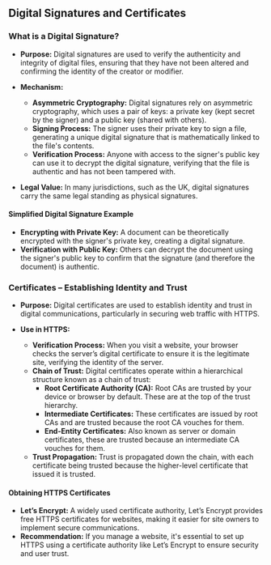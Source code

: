 ## Digital Signatures and Certificates

### What is a Digital Signature?

- **Purpose:** Digital signatures are used to verify the authenticity and integrity of digital files, ensuring that they have not been altered and confirming the identity of the creator or modifier.
  
- **Mechanism:**
  - **Asymmetric Cryptography:** Digital signatures rely on asymmetric cryptography, which uses a pair of keys: a private key (kept secret by the signer) and a public key (shared with others).
  - **Signing Process:** The signer uses their private key to sign a file, generating a unique digital signature that is mathematically linked to the file's contents.
  - **Verification Process:** Anyone with access to the signer's public key can use it to decrypt the digital signature, verifying that the file is authentic and has not been tampered with.
  
- **Legal Value:** In many jurisdictions, such as the UK, digital signatures carry the same legal standing as physical signatures.

#### Simplified Digital Signature Example

- **Encrypting with Private Key:** A document can be theoretically encrypted with the signer's private key, creating a digital signature.
- **Verification with Public Key:** Others can decrypt the document using the signer's public key to confirm that the signature (and therefore the document) is authentic.

### Certificates – Establishing Identity and Trust

- **Purpose:** Digital certificates are used to establish identity and trust in digital communications, particularly in securing web traffic with HTTPS.

- **Use in HTTPS:**
  - **Verification Process:** When you visit a website, your browser checks the server’s digital certificate to ensure it is the legitimate site, verifying the identity of the server.
  - **Chain of Trust:** Digital certificates operate within a hierarchical structure known as a chain of trust:
    - **Root Certificate Authority (CA):** Root CAs are trusted by your device or browser by default. These are at the top of the trust hierarchy.
    - **Intermediate Certificates:** These certificates are issued by root CAs and are trusted because the root CA vouches for them.
    - **End-Entity Certificates:** Also known as server or domain certificates, these are trusted because an intermediate CA vouches for them.
  - **Trust Propagation:** Trust is propagated down the chain, with each certificate being trusted because the higher-level certificate that issued it is trusted.

#### Obtaining HTTPS Certificates

- **Let’s Encrypt:** A widely used certificate authority, Let’s Encrypt provides free HTTPS certificates for websites, making it easier for site owners to implement secure communications.
- **Recommendation:** If you manage a website, it's essential to set up HTTPS using a certificate authority like Let’s Encrypt to ensure security and user trust.
